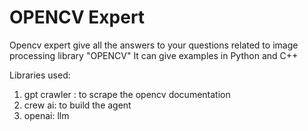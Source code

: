 # OPENCV Expert

Opencv expert give all the answers to your questions related to image processing library "OPENCV" 
It can give examples in Python and C++

Libraries used:
1) gpt crawler : to scrape the opencv documentation
2) crew ai: to build the agent
3) openai: llm